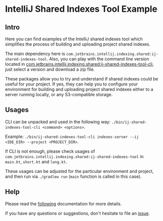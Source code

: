 # IntelliJ Shared Indexes Tool Example

## Intro

Here you can find examples of the IntelliJ shared indexes tool which
simplifies the process of building and uploading project shared indexes.

The main dependency here is `com.jetbrains.intellij.indexing.shared:ij-shared-indexes-tool`.
Also, you can play with the command line version located in [com.jetbrains.intellij.indexing.shared:ij-shared-indexes-tool-cli](https://packages.jetbrains.team/maven/p/ij/intellij-shared-indexes/com/jetbrains/intellij/indexing/shared/ij-shared-indexes-tool-cli/), just select a version and download a zip file.

These packages allow you to try and understand if shared indexes could be useful for your project.
If yes, they can help you to configure your environment for building and uploading project shared indexes either to a server running locally, or any S3-compatible storage.

## Usages

CLI can be unpacked and used in the following way: `./bin/ij-shared-indexes-tool-cli <command> <options>`.

Example: `./bin/ij-shared-indexes-tool-cli indexes-server --ij <IDE_DIR> --project <PROJECT_DIR>`.

If CLI is not enough, please check usages of `com.jetbrains.intellij.indexing.shared:ij-shared-indexes-tool` in `main.kt`, `short.kt` and `long.kt`.

These usages can be adjusted for the particular environment and project, and then run via `./gradlew run` (`main` function is called in this case).

## Help

Please read the [following](https://www.jetbrains.com/help/idea/shared-indexes.html#project-shared-indexes) documentation for more details.

If you have any questions or suggestions, don't hesitate to file an [issue](https://github.com/JetBrains/intellij-shared-indexes-tool-example/issues).